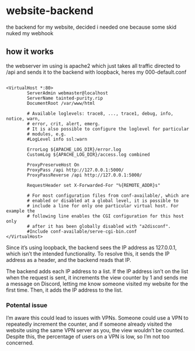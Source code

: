 # website-backend
the backend for my website, decided i needed one because some skid nuked my webhook

## how it works

the webserver im using is apache2 which just takes all traffic directed to /api and sends it to the backend with loopback, heres my 000-default.conf

```

<VirtualHost *:80>
        ServerAdmin webmaster@localhost
        ServerName tainted-purity.rip
        DocumentRoot /var/www/html

        # Available loglevels: trace8, ..., trace1, debug, info, notice, warn,
        # error, crit, alert, emerg.
        # It is also possible to configure the loglevel for particular
        # modules, e.g.
        #LogLevel info ssl:warn

        ErrorLog ${APACHE_LOG_DIR}/error.log
        CustomLog ${APACHE_LOG_DIR}/access.log combined

        ProxyPreserveHost On
        ProxyPass /api http://127.0.0.1:5000/
        ProxyPassReverse /api http://127.0.0.1:5000/

        RequestHeader set X-Forwarded-For "%{REMOTE_ADDR}s"

        # For most configuration files from conf-available/, which are
        # enabled or disabled at a global level, it is possible to
        # include a line for only one particular virtual host. For example the
        # following line enables the CGI configuration for this host only
        # after it has been globally disabled with "a2disconf".
        #Include conf-available/serve-cgi-bin.conf
</VirtualHost>
```

Since it’s using loopback, the backend sees the IP address as 127.0.0.1, which isn’t the intended functionality. To resolve this, it sends the IP address as a header, and the backend reads that IP.

The backend adds each IP address to a list. If the IP address isn’t on the list when the request is sent, it increments the view counter by 1 and sends me a message on Discord, letting me know someone visited my website for the first time. Then, it adds the IP address to the list.

### Potental issue

I’m aware this could lead to issues with VPNs. Someone could use a VPN to repeatedly increment the counter, and if someone already visited the website using the same VPN server as you, the view wouldn’t be counted. Despite this, the percentage of users on a VPN is low, so I’m not too concerned.
